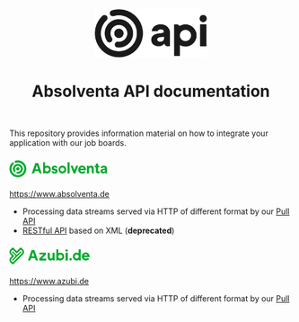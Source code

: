 <div align="center">
	<picture>
    <source media="(prefers-color-scheme: dark)" srcset="images/api_logo--light.svg">
    <img alt="Logo" src="images/api_logo.svg" width="200px">
  </picture>
  <h1>Absolventa API documentation</h1>
</div>
<br>

This repository provides information material on how to integrate
your application with our job boards.

<h3>
	<img alt="Absolventa Logo" src="images/absolventa_logo_color.svg" height="30px">
</h3>

https://www.absolventa.de

* Processing data streams served via HTTP of different format by our [Pull API](pull_api.md)
* [RESTful API](absolventa/restful_api.md) based on XML (**deprecated**)

<h3>
  <img alt="Azubi Logo" src="images/azubi_logo_color.svg" height="30px">
</h3>

https://www.azubi.de

* Processing data streams served via HTTP of different format by our [Pull API](pull_api.md)
